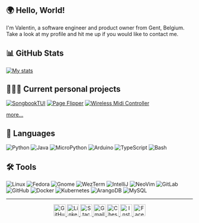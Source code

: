 ## 🌍 Hello, World!

I'm Valentin, a software engineer and product owner from Gent, Belgium. Take a look at my profile and hit me up if you would like to contact me.


## 📊 GitHub Stats

[![My stats](https://github-readme-stats.vercel.app/api?username=valentingregoire&show_icons=true&theme=github_dark_dimmed&hide_border=true)](https://github.com/valentingregoire)


## 🧑🏻‍💻 Current personal projects

[![SongbookTUI](https://github-readme-stats.vercel.app/api/pin/?username=valentingregoire&repo=SongbookTUI&theme=github_dark_dimmed&hide_border=true)](https://github.com/valentingregoire/SongbookTUI)
[![Page Flipper](https://github-readme-stats.vercel.app/api/pin/?username=valentingregoire&repo=Page-Flipper&theme=github_dark_dimmed&hide_border=true)](https://github.com/valentingregoire/Page-Flipper)
[![Wireless Midi Controller](https://github-readme-stats.vercel.app/api/pin/?username=valentingregoire&repo=wireless-midi-controller&theme=github_dark_dimmed&hide_border=true)](https://github.com/valentingregoire/wireless-midi-controller)

[more...](https://github.com/valentingregoire?tab=repositories)


## 💬 Languages

![Python](https://img.shields.io/badge/Python-3776AB?style=for-the-badge&logo=python&logoColor=white)
![Java](https://img.shields.io/badge/%E2%98%95%20Java-3178C6?style=for-the-badge&logoColor=white)
![MicroPython](https://img.shields.io/badge/MicroPython-2B2728?style=for-the-badge&logo=micropython&logoColor=white)
![Arduino](https://img.shields.io/badge/Arduino-00878F?style=for-the-badge&logo=arduino&logoColor=white)
![TypeScript](https://img.shields.io/badge/TypeScript-3178C6?style=for-the-badge&logo=typescript&logoColor=white)
![Bash](https://img.shields.io/badge/Bash-4EAA25?style=for-the-badge&logo=gnubash&logoColor=white)


## 🛠️ Tools

![Linux](https://img.shields.io/badge/-Linux-333333?style=for-the-badge&logo=linux&logoColor=cccccc)
![Fedora](https://img.shields.io/badge/Fedora-51A2DA?style=for-the-badge&logo=fedora&logoColor=white)
![Gnome](https://img.shields.io/badge/Gnome-4A86CF?style=for-the-badge&logo=gnome&logoColor=white)
![WezTerm](https://img.shields.io/badge/WezTerm-4E49EE?style=for-the-badge&logo=wezterm&logoColor=white)
![IntelliJ](https://img.shields.io/badge/IntelliJ-000000?style=for-the-badge&logo=intellijidea&logoColor=white)
![NeoVim](https://img.shields.io/badge/Neovim-57A143?style=for-the-badge&logo=neovim&logoColor=white)
![GitLab](https://img.shields.io/badge/GitLab-FC6D26?style=for-the-badge&logo=gitlab&logoColor=white)
![GitHub](https://img.shields.io/badge/GitHub-181717?style=for-the-badge&logo=github&logoColor=white)
![Docker](https://img.shields.io/badge/Docker-2496ED?style=for-the-badge&logo=docker&logoColor=white)
![Kubernetes](https://img.shields.io/badge/Kubernetes-326CE5?style=for-the-badge&logo=kubernetes&logoColor=white)
![ArangoDB](https://img.shields.io/badge/ArangoDB-DDE072?style=for-the-badge&logo=arangodb&logoColor=black)
![MySQL](https://img.shields.io/badge/MySQL-4479A1?style=for-the-badge&logo=mysql&logoColor=white)

***

<p align="center">
  <a href="https://github.com/valentingregoire">
    <img alt="GitHub" title="GitHub" height="32" width="32" src="https://cdn.simpleicons.org/github">
  </a>
  <a href="https://www.linkedin.com/in/valenting/">
    <img alt="LinkedIn" title="LinkedIn" height="32" width="32" src="https://cdn.simpleicons.org/linkedin">
  </a>
  <a href="https://stackoverflow.com/users/2469425/valentin-gr%c3%a9goire?tab=profile">
    <img alt="Stack Overflow" title="Stack Overflow" height="32" width="32" src="https://cdn.simpleicons.org/stackoverflow">
  </a>
  <a href="mailto:valentin.gregoire@gmail.com">
    <img alt="Gmail" title="Gmail" height="32" width="32" src="https://cdn.simpleicons.org/gmail">
  </a>
  <a href="https://www.chess.com/member/mathvalg">
    <img alt="Chess.com" title="Chess.com" height="32" width="32" src="https://cdn.simpleicons.org/chessdotcom">
  </a>
  <a href="https://www.instagram.com/tennegregoire">
    <img alt="Instagram" title="Instagram" height="32" width="32" src="https://cdn.simpleicons.org/instagram">
  </a>
  <a href="https://www.facebook.com/Thanaatos/">
    <img alt="Facebook" title="Facebook" height="32" width="32" src="https://cdn.simpleicons.org/facebook">
  </a>
</p>
